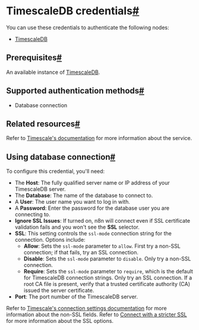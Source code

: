 [](https://github.com/n8n-io/n8n-docs/edit/main/docs/integrations/builtin/credentials/timescaledb.md "Edit this page")

# TimescaleDB credentials[#](#timescaledb-credentials "Permanent link")

You can use these credentials to authenticate the following nodes:

*   [TimescaleDB](../../app-nodes/n8n-nodes-base.timescaledb/)

## Prerequisites[#](#prerequisites "Permanent link")

An available instance of [TimescaleDB](https://www.timescale.com/).

## Supported authentication methods[#](#supported-authentication-methods "Permanent link")

*   Database connection

## Related resources[#](#related-resources "Permanent link")

Refer to [Timescale's documentation](https://docs.timescale.com/) for more information about the service.

## Using database connection[#](#using-database-connection "Permanent link")

To configure this credential, you'll need:

*   The **Host**: The fully qualified server name or IP address of your TimescaleDB server.
*   The **Database**: The name of the database to connect to.
*   A **User**: The user name you want to log in with.
*   A **Password**: Enter the password for the database user you are connecting to.
*   **Ignore SSL Issues**: If turned on, n8n will connect even if SSL certificate validation fails and you won't see the **SSL** selector.
*   **SSL**: This setting controls the `ssl-mode` connection string for the connection. Options include:
    *   **Allow**: Sets the `ssl-mode` parameter to `allow`. First try a non-SSL connection; if that fails, try an SSL connection.
    *   **Disable**: Sets the `ssl-mode` parameter to `disable`. Only try a non-SSL connection.
    *   **Require**: Sets the `ssl-mode` parameter to `require`, which is the default for TimescaleDB connection strings. Only try an SSL connection. If a root CA file is present, verify that a trusted certificate authority (CA) issued the server certificate.
*   **Port**: The port number of the TimescaleDB server.

Refer to [Timescale's connection settings documentation](https://docs.timescale.com/use-timescale/latest/integrations/query-admin/qstudio/#connection-settings) for more information about the non-SSL fields. Refer to [Connect with a stricter SSL](https://docs.timescale.com/use-timescale/latest/security/strict-ssl/) for more information about the SSL options.